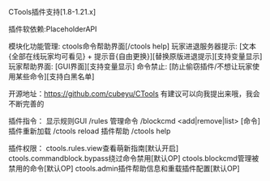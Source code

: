 CTools插件支持[1.8-1.21.x]

插件软依赖:PlaceholderAPI

模块化功能管理:
ctools命令帮助界面[/ctools help]
玩家进退服务器提示: [文本{全部在线玩家均可看见} + 提示音{自由更换}][替换原版进退提示][支持变量显示]
玩家帮助界面: [GUI界面][支持变量显示]
命令禁止: [防止偷窃插件/不想让玩家使用某些命令][支持白黑名单]

开源地址：https://github.com/cubeyu/CTools
有建议可以向我提出来哦，我会不断完善的

插件指令：
显示规则GUI /rules
管理命令 /blockcmd <add|remove|list> [命令]
插件重新加载 /ctools reload
插件帮助 /ctools help

插件权限：
ctools.rules.view查看萌新指南[默认开启]
ctools.commandblock.bypass绕过命令禁用[默认OP]
ctools.blockcmd管理被禁用的命令[默认OP]
ctools.admin插件帮助信息和重载插件配置[默认OP]
